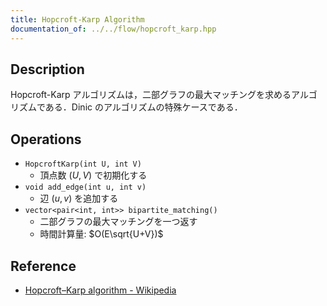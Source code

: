 ```yaml
---
title: Hopcroft-Karp Algorithm
documentation_of: ../../flow/hopcroft_karp.hpp
---
```


## Description

Hopcroft-Karp アルゴリズムは，二部グラフの最大マッチングを求めるアルゴリズムである．Dinic のアルゴリズムの特殊ケースである．

## Operations

- `HopcroftKarp(int U, int V)`
    - 頂点数 $(U, V)$ で初期化する
- `void add_edge(int u, int v)`
    - 辺 $(u, v)$ を追加する
- `vector<pair<int, int>> bipartite_matching()`
    - 二部グラフの最大マッチングを一つ返す
    - 時間計算量: $O(E\sqrt{U+V})$

## Reference

- [Hopcroft–Karp algorithm - Wikipedia](https://en.wikipedia.org/wiki/Hopcroft%E2%80%93Karp_algorithm)
